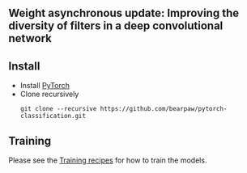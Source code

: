 ## Weight asynchronous update: Improving the diversity of filters in a deep convolutional network

## Install
* Install [PyTorch](http://pytorch.org/)
* Clone recursively
  ```
  git clone --recursive https://github.com/bearpaw/pytorch-classification.git
  ```
 
## Training
Please see the [Training recipes](TRAINING.md) for how to train the models.
